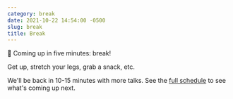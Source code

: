 ```yaml
---
category: break
date: 2021-10-22 14:54:00 -0500
slug: break
title: Break
---
```


🚶 Coming up in five minutes: break!



Get up, stretch your legs, grab a snack, etc.

 We'll be back in 10-15 minutes with more talks. See the [full schedule](https://2021.djangocon.us/talks/) to see what's coming up next.